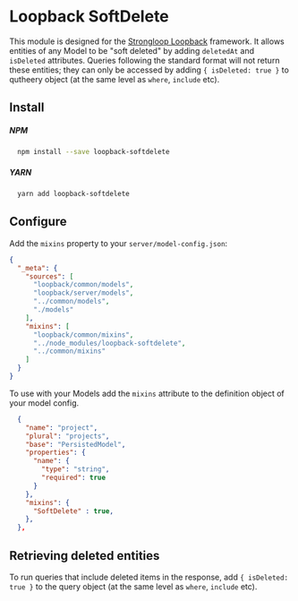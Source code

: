 Loopback SoftDelete
=============

This module is designed for the [Strongloop Loopback](https://github.com/strongloop/loopback) framework. It allows entities of any Model to be "soft deleted" by adding `deletedAt` and `isDeleted` attributes. Queries following the standard format will not return these entities; they can only be accessed by adding `{ isDeleted: true }` to  qutheery object (at the same level as `where`, `include` etc).

Install
-------

##### NPM
```bash
  npm install --save loopback-softdelete
```

##### YARN
```bash
  yarn add loopback-softdelete
```

Configure
----------

Add the `mixins` property to your `server/model-config.json`:

```json
{
  "_meta": {
    "sources": [
      "loopback/common/models",
      "loopback/server/models",
      "../common/models",
      "./models"
    ],
    "mixins": [
      "loopback/common/mixins",
      "../node_modules/loopback-softdelete",
      "../common/mixins"
    ]
  }
}
```

To use with your Models add the `mixins` attribute to the definition object of your model config.

```json
  {
    "name": "project",
    "plural": "projects",
    "base": "PersistedModel",
    "properties": {
      "name": {
        "type": "string",
        "required": true
      }
    },
    "mixins": {
      "SoftDelete" : true,
    },
  },
```

Retrieving deleted entities
---------------------------

To run queries that include deleted items in the response, add `{ isDeleted: true }` to the query object (at the same level as `where`, `include` etc).

